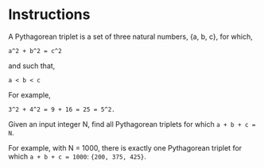 # Instructions

A Pythagorean triplet is a set of three natural numbers, {a, b, c}, for
which,

```text
a^2 + b^2 = c^2
```

and such that,

```text
a < b < c
```

For example,

```text
3^2 + 4^2 = 9 + 16 = 25 = 5^2.
```

Given an input integer N, find all Pythagorean triplets for which `a + b + c = N`.

For example, with N = 1000, there is exactly one Pythagorean triplet for which `a + b + c = 1000`: `{200, 375, 425}`.
